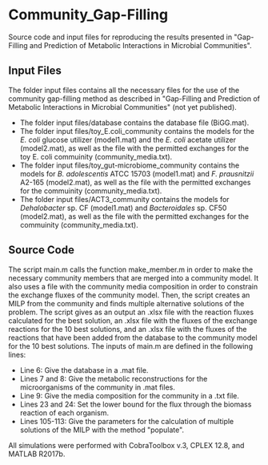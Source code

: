 # Community_Gap-Filling
Source code and input files for reproducing the results presented in "Gap-Filling and Prediction of Metabolic Interactions in Microbial Communities".

## Input Files
The folder input files contains all the necessary files for the use of the community gap-filling method as described in "Gap-Filling and Prediction of Metabolic Interactions in Microbial Communities" (not yet published).
* The folder input files/database contains the database file (BiGG.mat).
* The folder input files/toy_E.coli_community contains the models for the *E. coli* glucose utilizer (model1.mat) and the *E. coli* acetate utilizer (model2.mat), as well as the file with the permitted exchanges for the toy E. coli commuinity (community_media.txt).
* The folder input files/toy_gut-microbiome_community contains the models for *B. adolescentis* ATCC 15703 (model1.mat) and *F. prausnitzii* A2-165 (model2.mat), as well as the file with the permitted exchanges for the commuinity (community_media.txt).
* The folder input files/ACT3_community contains the models for *Dehalobacter* sp. CF (model1.mat) and *Bacteroidales* sp. CF50 (model2.mat), as well as the file with the permitted exchanges for the commuinity (community_media.txt). 

## Source Code 
The script main.m calls the function make_member.m in order to make the necessary community members that are merged into a community model. It also uses a file with the community media composition in order to constrain the exchange fluxes of the community model. Then, the script creates an MILP from the community and finds multiple alternative solutions of the problem. The script gives as an output an .xlsx file with the reaction fluxes calculated for the best solution, an .xlsx file with the fluxes of the exchange reactions for the 10 best solutions, and an .xlsx file with the fluxes of the reactions that have been added from the database to the community model for the 10 best solutions. The inputs of main.m are defined in the following lines:
* Line 6: Give the database in a .mat file.
* Lines 7 and 8: Give the metabolic reconstructions for the microorganisms of the community in .mat files.
* Line 9: Give the media composition for the community in a .txt file.
* Lines 23 and 24: Set the lower bound for the flux through the biomass reaction of each organism.
* Lines 105-113: Give the parameters for the calculation of multiple solutions of the MILP with the method "populate".

All simulations were performed with CobraToolbox v.3, CPLEX 12.8, and MATLAB R2017b.
